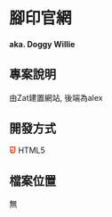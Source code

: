 # 腳印官網
#### aka. Doggy Willie


## 專案說明
由Zat建置網站, 後端為alex


## 開發方式
![HTML5](../assets/image/icon/html5.png) HTML5


## 檔案位置
無
